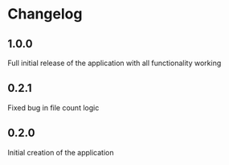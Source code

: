 # Changelog

## 1.0.0

Full initial release of the application with all functionality working

## 0.2.1

Fixed bug in file count logic

## 0.2.0

Initial creation of the application
